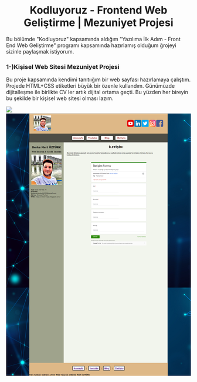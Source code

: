 <h1 align="center">Kodluyoruz - Frontend Web Geliştirme | Mezuniyet Projesi</h1>
Bu bölümde "Kodluyoruz" kapsamında aldığım "Yazılıma İlk Adım - Front End Web Geliştirme" programı kapsamında hazırlamış olduğum ğrojeyi sizinle paylaşmak istiyorum.

<h3 align="left">1-)Kişisel Web Sitesi Mezuniyet Projesi</h3>

<p>Bu proje kapsamında kendimi tanıtıığım bir web sayfası hazırlamaya çalıştım. Projede HTML+CSS etiketleri büyük bir özenle kullandım. Günümüzde dijitalleşme ile birlikte CV ler artık dijital ortama geçti. Bu yüzden her bireyin bu şekilde bir kişisel web sitesi olması lazım. </p>

<img src="https://github.com/StarLordBerke4/kodluyoruzilkrepo/blob/main/Kodluyoruz%20-%20FrontEnd%20101%20E%C4%9Fitimi/Proje/AnaSayfa.png" />
<br>
<img src="https://github.com/StarLordBerke4/kodluyoruzilkrepo/blob/main/Kodluyoruz%20-%20FrontEnd%20101%20E%C4%9Fitimi/Proje/%C4%B0letisim.png" />
